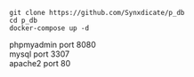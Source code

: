 ```
git clone https://github.com/Synxdicate/p_db
cd p_db
docker-compose up -d
```

phpmyadmin port 8080<br>
mysql port 3307<br>
apache2 port 80<br>
